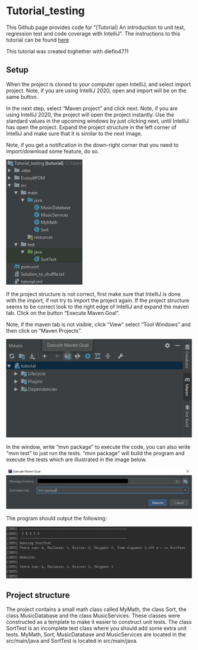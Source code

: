 # Tutorial_testing
This Github page provides code for "[Tutorial] An introduction to unit test, regression test and code coverage with IntelliJ".
The instructions to this tutorial can be found [here](https://medium.com/@marcus.jonssonewerbring/tutorial-an-introduction-to-unit-test-regression-test-and-code-coverage-with-intellij-b08be1268719)

This tutorial was created toghether with dieflo4711

## Setup

When the project is cloned to your computer open IntelliJ, and select import project. Note, if you are using IntelliJ 2020, open and import will be on the same button.

In the next step, select “Maven project” and click next. Note, if you are using IntelliJ 2020, the project will open the project instantly. Use the standard values in the upcoming windows by just clicking next, until IntelliJ has open the project. Expand the project structure in the left corner of IntelliJ and make sure that it is similar to the next image.

Note, if you get a notification in the down-right corner that you need to import/download some feature, do so.

![](/github_images/structure.png)

If the project structure is not correct, first make sure that IntelliJ is done with the import, if not try to import the project again. If the project structure seems to be correct look to the right edge of IntelliJ and expand the maven tab. Click on the button “Execute Maven Goal”.

Note, if the maven tab is not visible, click “View” select “Tool Windows” and then click on “Maven Projects”.

![](/github_images/execute_maven.png)

In the window, write “mvn package” to execute the code, you can also write “mvn test” to just run the tests. “mvn package” will build the program and execute the tests which are illustrated in the image below.

![](/github_images/mvn_package.png)

The program should output the following:

![](/github_images/tests.png)

## Project structure
The project contains a small math class called MyMath, the class Sort, the class MusicDatabase and the class MusicServices. These classes were constructed as a template to make it easier to construct unit tests. The class SortTest is an incomplete test class where you should add some extra unit tests. MyMath, Sort, MusicDatabase and MusicServices are located in the src/main/java and SortTest is located in src/main/java.


